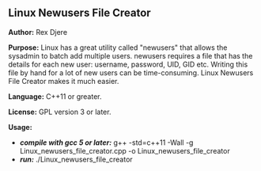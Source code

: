 ## Linux Newusers File Creator

**Author:**
Rex Djere

**Purpose:**
Linux has a great utility called "newusers" that allows the sysadmin to batch add multiple users.
newusers requires a file that has the details for each new user: username, password, UID, GID etc.
Writing this file by hand for a lot of new users can be time-consuming.
Linux Newusers File Creator makes it much easier.

**Language:**
C++11 or greater.

**License:**
GPL version 3 or later.

**Usage:**
- **_compile with gcc 5 or later:_** g++ -std=c++11 -Wall -g Linux_newusers_file_creator.cpp -o Linux_newusers_file_creator
- **_run:_** ./Linux_newusers_file_creator

